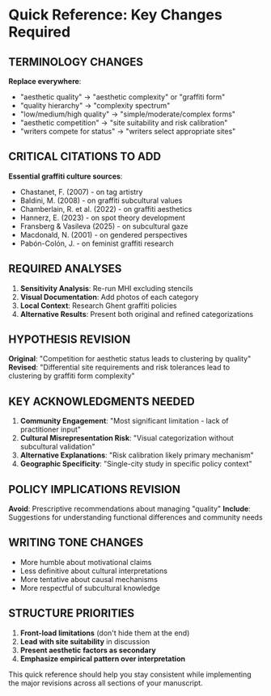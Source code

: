 # Quick Reference: Key Changes Required

## TERMINOLOGY CHANGES
**Replace everywhere**:
- "aesthetic quality" → "aesthetic complexity" or "graffiti form"
- "quality hierarchy" → "complexity spectrum" 
- "low/medium/high quality" → "simple/moderate/complex forms"
- "aesthetic competition" → "site suitability and risk calibration"
- "writers compete for status" → "writers select appropriate sites"

## CRITICAL CITATIONS TO ADD
**Essential graffiti culture sources**:
- Chastanet, F. (2007) - on tag artistry
- Baldini, M. (2008) - on graffiti subcultural values
- Chamberlain, R. et al. (2022) - on graffiti aesthetics
- Hannerz, E. (2023) - on spot theory development
- Fransberg & Vasileva (2025) - on subcultural gaze
- Macdonald, N. (2001) - on gendered perspectives
- Pabón-Colón, J. - on feminist graffiti research

## REQUIRED ANALYSES
1. **Sensitivity Analysis**: Re-run MHI excluding stencils
2. **Visual Documentation**: Add photos of each category
3. **Local Context**: Research Ghent graffiti policies
4. **Alternative Results**: Present both original and refined categorizations

## HYPOTHESIS REVISION
**Original**: "Competition for aesthetic status leads to clustering by quality"
**Revised**: "Differential site requirements and risk tolerances lead to clustering by graffiti form complexity"

## KEY ACKNOWLEDGMENTS NEEDED
1. **Community Engagement**: "Most significant limitation - lack of practitioner input"
2. **Cultural Misrepresentation Risk**: "Visual categorization without subcultural validation"
3. **Alternative Explanations**: "Risk calibration likely primary mechanism"
4. **Geographic Specificity**: "Single-city study in specific policy context"

## POLICY IMPLICATIONS REVISION
**Avoid**: Prescriptive recommendations about managing "quality"
**Include**: Suggestions for understanding functional differences and community needs

## WRITING TONE CHANGES
- More humble about motivational claims
- Less definitive about cultural interpretations  
- More tentative about causal mechanisms
- More respectful of subcultural knowledge

## STRUCTURE PRIORITIES
1. **Front-load limitations** (don't hide them at the end)
2. **Lead with site suitability** in discussion
3. **Present aesthetic factors as secondary**
4. **Emphasize empirical pattern over interpretation**

This quick reference should help you stay consistent while implementing the major revisions across all sections of your manuscript.
